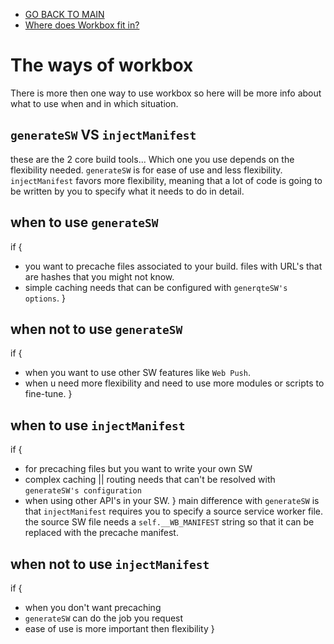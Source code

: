 - [GO BACK TO MAIN](../README.md)
- [Where does Workbox fit in?](Wokbox.md)

# The ways of workbox
There is more then one way to use workbox so here will be more info about what to use when and in which situation.

## `generateSW` VS `injectManifest`
these are the 2 core build tools... Which one you use depends on the flexibility needed. `generateSW` is for ease of use and less flexibility. `injectManifest` favors more flexibility, meaning that a lot of code is going to be written by you to specify what it needs to do in detail. 

## when to use `generateSW`
if {
  - you want to precache files associated to your build. files with URL's that are hashes that you might not know.
  - simple caching needs that can be configured with `generqteSW's options`.
}
## when not to use `generateSW`
if {
  - when you want to use other SW features like `Web Push`.
  - when u need more flexibility and need to use more modules or scripts to fine-tune.
}
## when to use `injectManifest`
if {
  - for precaching files but you want to write your own SW
  - complex caching || routing needs that can't be resolved with `generateSW's configuration`
  - when using other API's in your SW.
}
main difference with `generateSW` is that `injectManifest` requires you to specify a source service worker file. the source SW file needs a `self.__WB_MANIFEST` string so that it can be replaced with the precache manifest. 

## when not to use `injectManifest`
if {
  - when you don't want precaching 
  - `generateSW` can do the job you request
  - ease of use is more important then flexibility
}